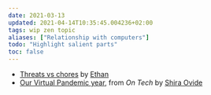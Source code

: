 ```yaml
---
date: 2021-03-13
updated: 2021-04-14T10:35:45.004236+02:00
tags: wip zen topic
aliases: ["Relationship with computers"]
todo: "Highlight salient parts"
toc: false
---
```

- [Threats vs chores](https://ethan.link//blog/treats-vs-chores/ "Threats vs chores") by [Ethan](https://ethan.link/ "Ethan")
- [Our Virtual Pandemic year](https://www.nytimes.com/2021/03/12/technology/our-virtual-pandemic-year.html "Our virtual pandemic year"), from <cite>On Tech</cite> by [Shira Ovide](https://www.nytimes.com/by/shira-ovide "Shira Ovide on The New York Times")
